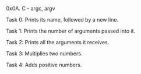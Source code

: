 0x0A. C - argc, argv

Task 0: Prints its name, followed by a new line.

Task 1: Prints the number of arguments passed into it.

Task 2: Prints all the arguments it receives.

Task 3: Multiplies two numbers.

Task 4: Adds positive numbers.
